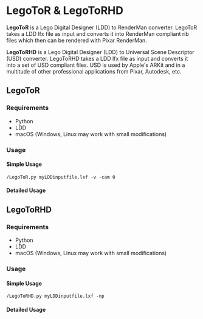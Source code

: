 # LegoToR & LegoToRHD
**LegoToR** is a Lego Digital Designer (LDD) to RenderMan converter. LegoToR takes a LDD lfx file as input and converts it into RenderMan compliant rib files which then can be rendered with Pixar RenderMan.

**LegoToRHD** is a Lego Digital Designer (LDD) to Universal Scene Descriptor (USD) converter. LegoToRHD takes a LDD lfx file as input and converts it into a set of USD compliant files. USD is used by Apple's ARKit and in a multitude of other professional applications from Pixar, Autodesk, etc.

## LegoToR

### Requirements

* Python
* LDD
* macOS (Windows, Linux may work with small modifications)

### Usage

#### Simple Usage

```
/LegoToR.py myLDDinputfile.lxf -v -cam 0
```

#### Detailed Usage

## LegoToRHD

### Requirements

* Python
* LDD
* macOS (Windows, Linux may work with small modifications)

### Usage

#### Simple Usage

```
/LegoToRHD.py myLDDinputfile.lxf -np
```

#### Detailed Usage
